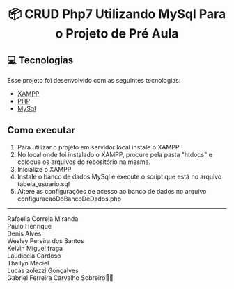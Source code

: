 <h1 align="center">
  📦 CRUD Php7 Utilizando MySql Para o Projeto de Pré Aula
</h1>

## 💻 Tecnologias

Esse projeto foi desenvolvido com as seguintes tecnologias:
* [XAMPP](https://www.apachefriends.org/pt_br/index.html)
* [PHP](https://www.php.net)
* [MySql](https://www.mysql.com)

## Como executar

1. Para utilizar o projeto em servidor local instale o XAMPP.
2. No local onde foi instalado o XAMPP, procure pela pasta "htdocs" e coloque os arquivos do repositório na mesma.
3. Inicialize o XAMPP
4. Instale o banco de dados MySql e execute o script que está no arquivo tabela_usuario.sql
5. Altere as configurações de acesso ao banco de dados no arquivo configuracaoDoBancoDeDados.php

<hr>

Rafaella Correia Miranda <br>
Paulo Henrique <br>
Denis Alves <br>
Wesley Pereira dos Santos <br>
Kelvin Miguel fraga <br>
Laudiceia Cardoso <br>
Thailyn Maciel <br>
Lucas zolezzi Gonçalves <br>
Gabriel Ferreira Carvalho Sobreiro✌🏽 <br>
